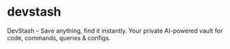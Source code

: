 # devstash
DevStash – Save anything, find it instantly. Your private AI-powered vault for code, commands, queries &amp; configs.
